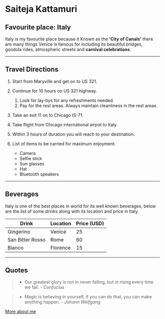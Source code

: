 # Saiteja Kattamuri

## Favourite place: Italy

Italy is my favourite place because it Known
as the **'City of Canals'** there are many things Venice is famous for including its beautiful bridges, gondola rides, atmospheric streets and **carnival celebrations**.

***

## Travel Directions

1. Start from Maryville and get on to US 321.
1. Continue for 10 hours on US 321 highway.
   1. Look for lay-bys for any refreshments needed.
   1. Pay for the rest areas. Always maintain cleanliness in the rest areas.
1. Take an exit 11 on to Chicago IS-71.
1. Take flight from Chicago international airpot to Italy.
1. Within 3 hours of duration you will reach to your destination.

1. List of items to be carried for maximum enjoyment.
   * Camera
   * Selfie stick
   * Sun glasses
   * Hat
   * Bluetooth speakers

***

## Beverages

Italy is one of the best places in world for its well known beverages, below are the list of some drinks along with its location and price in Italy.

|       Drink      | Location  | Price (USD) |
|     ---          |      ---  |     ---     |
|  Gingerino       |   Venice  |       25    |
|  San Bitter Rosso|    Rome   |       60    |
|  Bianco          |  Florence |       15    |

***

## Quotes

>* Our greatest glory is not in never falling, but in rising every time we fall. - *Confucius*
 <!--  -->
>* Magic is believing in yourself, if you can do that, you can make anything happen. - *Johann Wolfgang*

[More about me](AboutMe.md)
